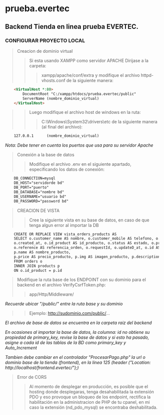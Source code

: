 # prueba.evertec
## Backend Tienda en linea prueba EVERTEC.

### CONFIGURAR PROYECTO LOCAL
>Creacion de dominio virtual
>>Si esta usando XAMPP como servidor APACHE Dirijase a la carpeta: 
>>>xampp/apache/conf/extra y modifique el archivo httpd-vhosts.conf de la siguiente manera:
```HTML
    <VirtualHost *:80>
        DocumentRoot "C:/xampp/htdocs/prueba.evertec/public"
        ServerName (nombre_dominio_virtual)
    </VirtualHost>
```
>> Luego modifique el archivo host de windows en la ruta: 
>>> C:\Windows\System32\drivers\etc de la siguiente manera (al final del archivo):
```HTML
    127.0.0.1      (nombre_dominio_virtual)
```

*Nota: Debe tener en cuenta los puertos que usa para su servidor Apache*

>Conexión a la base de datos
>>Modifique el archivo .env en el siguiente apartado, especificando los datos de conexión:
```HTML
    DB_CONNECTION=mysql
    DB_HOST="servidorde bd"
    DB_PORT="puerto"
    DB_DATABASE="nombre bd"
    DB_USERNAME="usuario bd"
    DB_PASSWORD="password bd"
```

>CREACION DE VISTA
>>Cree la siguiente vista en su base de datos, en caso de que tenga algun error al importar la DB
```HTML
    CREATE OR REPLACE VIEW vista_orders_products AS
    SELECT o.customer_name AS nombre, o.customer_mobile AS telefono, o.customer_email AS email,
    o.created_at, o.id_product AS id_producto, o.status AS estado, o.processUrl AS url_pago, 
    o.reference AS referencia_orden, o.requestId, o.updateD_at, o.id AS id_orden, o.id_cliente, o.llave_secreta, 
    p.name AS nombre_producto, 
    p.price AS precio_producto, p.img AS imagen_producto, p.description AS descripcion_producto
    FROM orders o
    INNER JOIN products p
    ON o.id_product = p.id
```

>Modifique la ruta base de los ENDPOINT con su dominio para el backend en el archivo VerifyCsrfToken.php:
>>app/Http/Middleware/

*Recuerde ubicar "/public/" entre la ruta base y su dominio*
>>Ejemplo: http://sudominio.com/public/...

*El archivo de base de datos se encuentra en la carpeta raiz del backend*

*En ocasiones al importar la base de datos, la columna: id no obtiene su propiedad de primary_key, revise la base de datos y si esto ha pasado, asigne a cada id de las tablas de la BD como primary_key y Auto_Increment*


*Tambien debe cambiar en el controlador "ProcesarPago.php" la url o dominio base de la tienda (frontend), en la linea 125 (header ("Location: http://localhost/frontend.evertec/");)*

>Error de CORS
>> Al momento de desplegar en producción, es posible que el hosting donde desplegaras, tenga desahabilitada la extensión PDO y eso provoque un bloqueo de los endpoint, rectifica la habilitación en la administracion de PHP de tu cpanel, en mi caso la extensión (nd_pdo_mysql) se encontraba deshabilitada.

